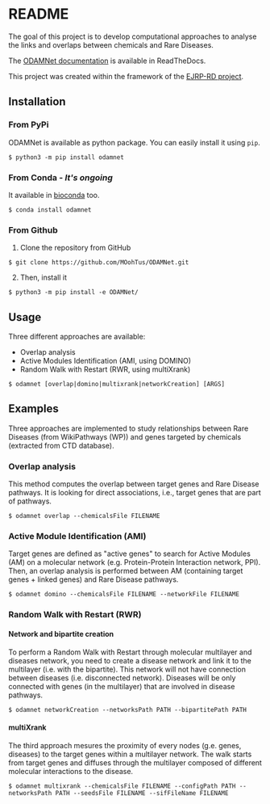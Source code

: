 # README

The goal of this project is to develop computational approaches to analyse the links and overlaps between chemicals
and Rare Diseases.

The [ODAMNet documentation][ODAMNet documentation] is available in ReadTheDocs.

This project was created within the framework of the [EJRP-RD project][EJPRD].

## Installation 

### From PyPi

ODAMNet is available as python package. You can easily install it using `pip`.

```console
$ python3 -m pip install odamnet
```

### From Conda - *It's ongoing*

It available in [bioconda][bioconda] too.

```console
$ conda install odamnet
```

### From Github

1. Clone the repository from GitHub

```console
$ git clone https://github.com/MOohTus/ODAMNet.git
```

2. Then, install it

```console
$ python3 -m pip install -e ODAMNet/
```

## Usage

Three different approaches are available: 

- Overlap analysis
- Active Modules Identification (AMI, using DOMINO)
- Random Walk with Restart (RWR, using multiXrank)

```console
$ odamnet [overlap|domino|multixrank|networkCreation] [ARGS]
```

## Examples

Three approaches are implemented to study relationships between Rare Diseases (from WikiPathways (WP)) and genes 
targeted by chemicals (extracted from CTD database).

### Overlap analysis

This method computes the overlap between target genes and Rare Disease pathways. It is looking for direct associations, 
i.e., target genes that are part of pathways.

```console
$ odamnet overlap --chemicalsFile FILENAME
```

### Active Module Identification (AMI)

Target genes are defined as "active genes" to search for Active Modules (AM) on a molecular network (e.g.
Protein-Protein Interaction network, PPI). Then, an overlap analysis is performed between AM (containing target genes + linked genes)
and Rare Disease pathways.

```console
$ odamnet domino --chemicalsFile FILENAME --networkFile FILENAME
```

### Random Walk with Restart (RWR)

#### Network and bipartite creation

To perform a Random Walk with Restart through molecular multilayer and diseases network, you need to create a disease network
and link it to the multilayer (i.e. with the bipartite). This network will not have connection between diseases (i.e. disconnected network).
Diseases will be only connected with genes (in the multilayer) that are involved in disease pathways.

```console
$ odamnet networkCreation --networksPath PATH --bipartitePath PATH
```

#### multiXrank

The third approach mesures the proximity of every nodes (g.e. genes, diseases) to the target genes within a multilayer network.
The walk starts from target genes and diffuses through the multilayer composed of different molecular interactions to the disease.

```console
$ odamnet multixrank --chemicalsFile FILENAME --configPath PATH --networksPath PATH --seedsFile FILENAME --sifFileName FILENAME
```

[ODAMNet documentation]: https://odamnet.readthedocs.io/
[bioconda]: https://bioconda.github.io/index.html
[EJPRD]: https://www.ejprarediseases.org/
